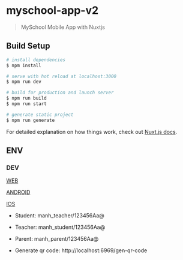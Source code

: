 # myschool-app-v2

> MySchool Mobile App with Nuxtjs

## Build Setup

```bash
# install dependencies
$ npm install

# serve with hot reload at localhost:3000
$ npm run dev

# build for production and launch server
$ npm run build
$ npm run start

# generate static project
$ npm run generate
```

For detailed explanation on how things work, check out [Nuxt.js docs](https://nuxtjs.org).

## ENV

### DEV

[WEB](http://develop.nuxtofficeappv2.devschools.tripath.vn/auth/login)

[ANDROID](https://appdistribution.firebase.dev/i/1311b0390517fd94)

[IOS](https://testflight.apple.com/join/dbky6DbB)

- Student: manh_teacher/123456Aa@
 
- Teacher: manh_student/123456Aa@

- Parent: manh_parent/123456Aa@

- Generate qr code: http://localhost:6969/gen-qr-code